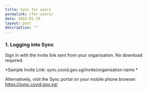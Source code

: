 ```yaml
---
title: Sync for users
permalink: /for-users/
date: 2022-01-29
layout: post
description: ""
---
```

### **1. Logging into Sync**
Sign in with the invite link sent from your organisation. No download required.

*Sample Invite Link:
sync.covid.gov.sg/invite/organisation name *

Alternatively, visit the Sync portal on your mobile phone browser: 
https://sync.covid.gov.sg/	
